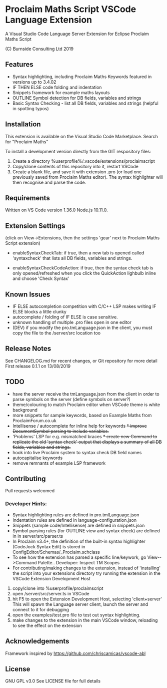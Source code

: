 # Proclaim Maths Script VSCode Language Extension

A Visual Studio Code Language Server Extension
for Eclipse Proclaim Maths Script

(C)  Burnside Consulting Ltd 2019

## Features

* Syntax highlighting, including Proclaim Maths Keywords featured in versions up to 3.4.02
* IF THEN ELSE code folding and indentation
* Snippets framework for example maths layouts
* OUTLINE Symbol detection for DB fields, variables and strings
* Basic Syntax Checking - list all DB fields, variables and strings (helpful in spotting typos)

## Installation

This extension is available on the Visual Studio Code Marketplace.
Search for "Proclaim Maths"

To install a development version directly from the GIT respository files:
1. Create a directory  %userprofile%/.vscode/extensions/proclaimscript
2. Copy/clone contents of this repository into it, restart VSCode
3. Create a blank file, and save it with extension .pro (or load one previously saved from Proclaim Maths editor). The syntax highlighter will then recognise and parse the code.

## Requirements

Written on VS Code version 1.36.0 Node.js 10.11.0.

## Extension Settings

(click on View->Extensions, then the settings 'gear' next to Proclaim Maths Script extension)

- enableSyntaxCheckTab:
if true, then a new tab is opened called 'syntaxcheck' that lists all DB fields, variables and strings. 

- enableSyntaxCheckCodeAction: 
if true, then the syntax check tab is only opened/refreshed when you click the QuickAction lighbulb inline and choose 'Check Syntax'


## Known Issues

* IF ELSE autocompletion competition with C/C++ LSP makes writing IF ELSE blocks a little clunky
* autocomplete / folding of IF ELSE is case sensitive.
* unknown handling of multiple .pro files open in one editor 
* (DEV) if you modify the pro.tmLanguage.json in the client, you must copy the file to the /server/src location too

## Release Notes

See CHANGELOG.md for recent changes, or Git repository for more detail
First release 0.1.1 on 13/08/2019

## TODO

* have the server receive the tmLanguage.json from the client in order to parse symbols on the server (define symbols on server?)
* theme/colouring to match Proclaim editor when VSCode theme is white background
* more snippets for sample keywords, based on Example Maths from ProclaimForum.co.uk
* Intellisense / autocomplete for inline help for keywords
~~* improve DocumentSymbol parsing to include variables.~~
* 'Problems' LSP for e.g. mismatched braces
~~* create new Command to replicate the old 'syntax check' output that displays a summary of all DB fields, variables and strings.~~
* hook into live Proclaim system to syntax check DB field names
* autocapitalise keywords
* remove remnants of example LSP framework


## Contributing

Pull requests welcomed

### Developer Hints:

* Syntax highlighting rules are defined in pro.tmlLanguage.json
* Indentation rules are defined in language-configuration.json
* Snippets (sample code/Intellisense) are defined in snippets.json
* Symbol parsing rules (for OUTLINE view and syntax check) are defined in  in server/src/parser.ts
* In Proclaim v3.4+, the definition of the built-in syntax highlighter (CodeJock Syntax Edit) is stored in ConfigEditor/Schemas/_Proclaim.schclass
* To see how the extension has parsed a specific line/keywork, go View-->Command Palette.. Developer: Inspect TM Scopes
* For contributing/making changes to the extension, instead of 'installing' the script into your extensions directory try running the extension in the VSCode Extension Development Host 
1. copy/clone into %userprofile/proclaimscript
2. open /server/src/server.ts  in VSCode
3. hit F5 to open the Extension Development Host, selecting 'client+server'
This will spawn the Language server client, launch the server and connect to it for debugging
4. open the examples/test.pro file to test out syntax highlighting. 
5. make changes to the extension in the main VSCode window, reloading to see the effect on the extension

## Acknowledgements
Framework inspired by https://github.com/chriscamicas/vscode-abl

## License
GNU GPL v3.0 
See LICENSE file for full details
